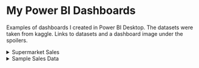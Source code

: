 # My Power BI Dashboards
Examples of dashboards I created in Power BI Desktop. The datasets were taken from kaggle. Links to datasets and a dashboard image under the spoilers.
<details>
  <summary>Supermarket Sales</summary>
Dataset from kaggle - Supermarket Sales (https://www.kaggle.com/aungpyaeap/supermarket-sales)
![alt text](https://github.com/vonOrso/Power_BI_Dashboards/blob/main/Supermarket Sales/Supermarket Sales img.png?raw=true)
</details>

<details>
  <summary>Sample Sales Data</summary>
Dataset from kaggle - Sample Sales Data (https://www.kaggle.com/kyanyoga/sample-sales-data)
![alt text](https://github.com/vonOrso/Power_BI_Dashboards/blob/main/Sample%20Sales Data/Sample Sales Data img.png?raw=true)
</details>
